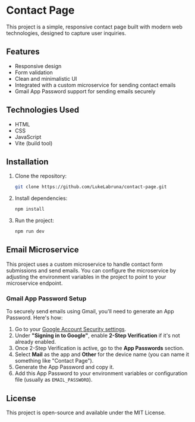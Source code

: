 
# Contact Page

This project is a simple, responsive contact page built with modern web technologies, designed to capture user inquiries.

## Features

- Responsive design
- Form validation
- Clean and minimalistic UI
- Integrated with a custom microservice for sending contact emails
- Gmail App Password support for sending emails securely

## Technologies Used

- HTML
- CSS
- JavaScript
- Vite (build tool)

## Installation

1. Clone the repository:
   ```bash
   git clone https://github.com/LukeLabruna/contact-page.git
   ```
2. Install dependencies:
   ```bash
   npm install
   ```
3. Run the project:
   ```bash
   npm run dev
   ```

## Email Microservice

This project uses a custom microservice to handle contact form submissions and send emails. You can configure the microservice by adjusting the environment variables in the project to point to your microservice endpoint.

### Gmail App Password Setup

To securely send emails using Gmail, you'll need to generate an App Password. Here's how:

1. Go to your [Google Account Security settings](https://myaccount.google.com/security).
2. Under **"Signing in to Google"**, enable **2-Step Verification** if it's not already enabled.
3. Once 2-Step Verification is active, go to the **App Passwords** section.
4. Select **Mail** as the app and **Other** for the device name (you can name it something like "Contact Page").
5. Generate the App Password and copy it.
6. Add this App Password to your environment variables or configuration file (usually as `EMAIL_PASSWORD`).

## License

This project is open-source and available under the MIT License.
